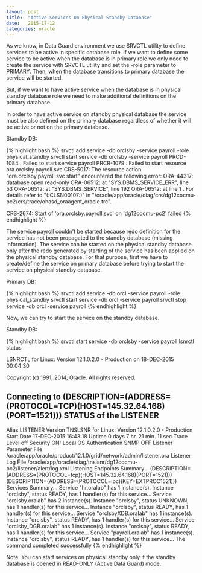 ```yaml
---
layout: post
title:  "Active Services On Physical Standby Database"
date:   2015-17-12
categories: oracle
---
```


As we know, in Data Guard environment we use SRVCTL utility to define services to be active in specific database role. If we want to define some service to be active when the database is in primary role we only need to create the service with SRVCTL utility and set the -role parameter to PRIMARY. Then, when the database transitions to primary database the service will be started.

But, if we want to have active service when the database is in physical standby database role we need to make additional definitions on the primary database.

In order to have active service on standby physical database the service must be also defined on the primary database regardless of whether it will be active or not on the primary database.

Standby DB:

{% highlight bash %}
srvctl add service -db orclsby -service payroll -role physical_standby
srvctl start service -db orclsby -service payroll
PRCD-1084 : Failed to start service payroll
PRCR-1079 : Failed to start resource ora.orclsby.payroll.svc
CRS-5017: The resource action "ora.orclsby.payroll.svc start" encountered the following error:
ORA-44317: database open read-only
ORA-06512: at "SYS.DBMS_SERVICE_ERR", line 53
ORA-06512: at "SYS.DBMS_SERVICE", line 192
ORA-06512: at line 1
. For details refer to "(:CLSN00107:)" in "/oracle/app/oracle/diag/crs/dg12cocmu-pc2/crs/trace/ohasd_oraagent_oracle.trc".

CRS-2674: Start of 'ora.orclsby.payroll.svc' on 'dg12cocmu-pc2' failed
{% endhighlight %}

The service payroll couldn’t be started because redo definition for the service has not been propagated to the standby database (missing information). The service can be started on the physical standby database only after the redo generated by starting of the service has been applied on the physical standby database. For that purpose, first we have to create/define the service on primary database before trying to start the service on physical standby database.

Primary DB:

{% highlight bash %}
srvctl add service -db orcl -service payroll -role physical_standby
srvctl start service -db orcl -service payroll
srvctl stop service -db orcl -service payroll
{% endhighlight %}

Now, we can try to start the service on the standby database.

Standby DB:

{% highlight bash %}
srvctl start service -db orclsby -service payroll
lsnrctl status

LSNRCTL for Linux: Version 12.1.0.2.0 - Production on 18-DEC-2015 00:04:30

Copyright (c) 1991, 2014, Oracle. All rights reserved.

Connecting to (DESCRIPTION=(ADDRESS=(PROTOCOL=TCP)(HOST=145.32.64.168)(PORT=1521)))
STATUS of the LISTENER
------------------------
Alias LISTENER
Version TNSLSNR for Linux: Version 12.1.0.2.0 - Production
Start Date 17-DEC-2015 16:43:18
Uptime 0 days 7 hr. 21 min. 11 sec
Trace Level off
Security ON: Local OS Authentication
SNMP OFF
Listener Parameter File /oracle/app/oracle/product/12.1.0/grid/network/admin/listener.ora
Listener Log File /oracle/app/oracle/diag/tnslsnr/dg12cocmu-pc2/listener/alert/log.xml
Listening Endpoints Summary...
(DESCRIPTION=(ADDRESS=(PROTOCOL=tcp)(HOST=145.32.64.168)(PORT=1521)))
(DESCRIPTION=(ADDRESS=(PROTOCOL=ipc)(KEY=EXTPROC1521)))
Services Summary...
Service "hr.oralab" has 1 instance(s).
Instance "orclsby", status READY, has 1 handler(s) for this service...
Service "orclsby.oralab" has 2 instance(s).
Instance "orclsby", status UNKNOWN, has 1 handler(s) for this service...
Instance "orclsby", status READY, has 1 handler(s) for this service...
Service "orclsbyXDB.oralab" has 1 instance(s).
Instance "orclsby", status READY, has 1 handler(s) for this service...
Service "orclsby_DGB.oralab" has 1 instance(s).
Instance "orclsby", status READY, has 1 handler(s) for this service...
Service "payroll.oralab" has 1 instance(s).
Instance "orclsby", status READY, has 1 handler(s) for this service...
The command completed successfully
{% endhighlight %}

Note: 
You can start services on physical standby only if the standby database is opened in READ-ONLY (Active Data Guard) mode.
